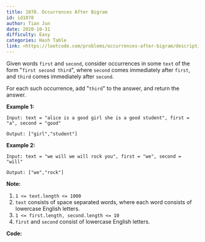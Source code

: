 ```yaml
---
title: 1078. Occurrences After Bigram
id: id1078
author: Tian Jun
date: 2020-10-31
difficulty: Easy
categories: Hash Table
link: <https://leetcode.com/problems/occurrences-after-bigram/description/>
---
```


Given words `first` and `second`, consider occurrences in some `text` of the
form "`first second third`", where `second` comes immediately after `first`,
and `third` comes immediately after `second`.

For each such occurrence, add "`third`" to the answer, and return the answer.



**Example 1:**
            
	Input: text = "alice is a good girl she is a good student", first = "a", second = "good"    
	Output: ["girl","student"]    

**Example 2:**
            
	Input: text = "we will we will rock you", first = "we", second = "will"    
	Output: ["we","rock"]    



**Note:**

  1. `1 <= text.length <= 1000`
  2. `text` consists of space separated words, where each word consists of lowercase English letters.
  3. `1 <= first.length, second.length <= 10`
  4. `first` and `second` consist of lowercase English letters.


**Code:**
